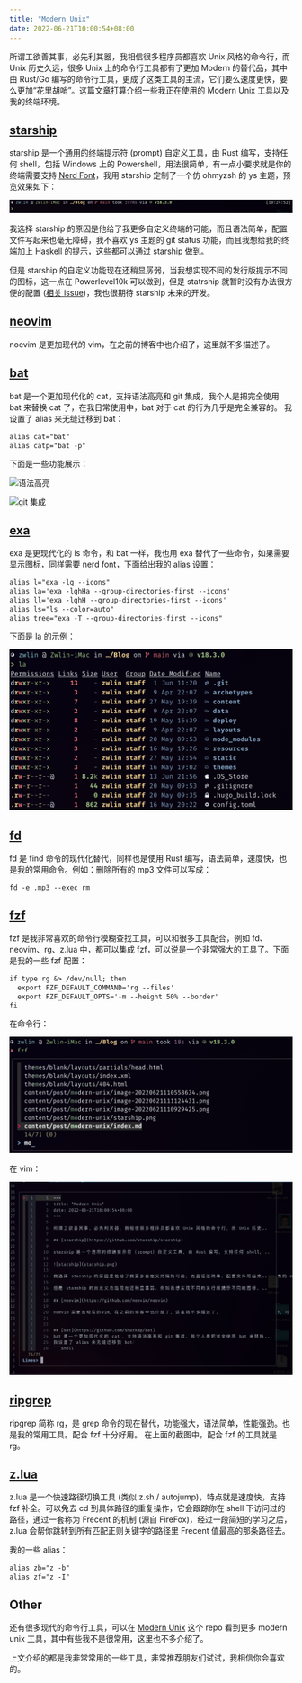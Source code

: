 ```yaml
---
title: "Modern Unix"
date: 2022-06-21T10:00:54+08:00
---
```


所谓工欲善其事，必先利其器，我相信很多程序员都喜欢 Unix 风格的命令行，而 Unix 历史久远，很多 Unix 上的命令行工具都有了更加 Modern 的替代品，其中由 Rust/Go 编写的命令行工具，更成了这类工具的主流，它们要么速度更快，要么更加“花里胡哨”。这篇文章打算介绍一些我正在使用的 Modern Unix 工具以及我的终端环境。

## [starship](https://github.com/starship/starship)

starship 是一个通用的终端提示符 (prompt) 自定义工具，由 Rust 编写，支持任何 shell，包括 Windows 上的 Powershell，用法很简单，有一点小要求就是你的终端需要支持 [Nerd Font](https://github.com/ryanoasis/nerd-fonts/tree/gh-pages)，我用 starship 定制了一个仿 ohmyzsh 的 ys 主题，预览效果如下：

![starship](starship.png)

我选择 starship 的原因是他给了我更多自定义终端的可能，而且语法简单，配置文件写起来也毫无障碍，我不喜欢 ys 主题的 git status 功能，而且我想给我的终端加上 Haskell 的提示，这些都可以通过 starship 做到。

但是 starship 的自定义功能现在还稍显孱弱，当我想实现不同的发行版提示不同的图标，这一点在 Powerlevel10k 可以做到，但是 statrship 就暂时没有办法很方便的配置 ([相关 issue](https://github.com/starship/starship/issues/3251))，我也很期待 starship 未来的开发。

## [neovim](https://github.com/neovim/neovim)

noevim 是更加现代的 vim，在之前的博客中也介绍了，这里就不多描述了。


## [bat](https://github.com/sharkdp/bat)
bat 是一个更加现代化的 cat，支持语法高亮和 git 集成，我个人是把完全使用 bat 来替换 cat 了，在我日常使用中，bat 对于 cat 的行为几乎是完全兼容的。
我设置了 alias 来无缝迁移到 bat：
```shell
alias cat="bat"
alias catp="bat -p"
```
下面是一些功能展示：

![语法高亮](https://camo.githubusercontent.com/7b7c397acc5b91b4c4cf7756015185fe3c5f700f70d256a212de51294a0cf673/68747470733a2f2f696d6775722e636f6d2f724773646e44652e706e67)

![git 集成](https://camo.githubusercontent.com/c436c206f2c86605ab2f9fb632dd485afc05fccbf14af472770b0c59d876c9cc/68747470733a2f2f692e696d6775722e636f6d2f326c53573452452e706e67)

## [exa](https://github.com/ogham/exa)
exa 是更现代化的 ls 命令，和 bat 一样，我也用 exa 替代了一些命令，如果需要显示图标，同样需要 nerd font，下面给出我的 alias 设置：
```shell
alias l="exa -lg --icons"
alias la='exa -lghHa --group-directories-first --icons'
alias ll='exa -lghH --group-directories-first --icons'
alias ls="ls --color=auto"
alias tree="exa -T --group-directories-first --icons"
```
下面是 la 的示例：

![image-20220621111124431](image-20220621111124431.png)

## [fd](https://github.com/sharkdp/fd)
fd 是 find 命令的现代化替代，同样也是使用 Rust 编写，语法简单，速度快，也是我的常用命令。例如：删除所有的 mp3 文件可以写成：
```shell
fd -e .mp3 --exec rm 
```

## [fzf](https://github.com/junegunn/fzf)
fzf 是我非常喜欢的命令行模糊查找工具，可以和很多工具配合，例如 fd、neovim、rg、z.lua 中，都可以集成 fzf，可以说是一个非常强大的工具了。下面是我的一些 fzf 配置：
```shell
if type rg &> /dev/null; then
  export FZF_DEFAULT_COMMAND='rg --files'
  export FZF_DEFAULT_OPTS='-m --height 50% --border'
fi
```
在命令行：

![image-20220621112406501](image-20220621112406501.png)

在 vim：

![image-20220621112748929](image-20220621112748929.png)

## [ripgrep](https://github.com/BurntSushi/ripgrep)
ripgrep 简称 rg，是 grep 命令的现在替代，功能强大，语法简单，性能强劲。也是我的常用工具。配合 fzf 十分好用。
在上面的截图中，配合 fzf 的工具就是 rg。

## [z.lua](https://github.com/skywind3000/z.lua)

z.lua 是一个快速路径切换工具 (类似 z.sh / autojump)，特点就是速度快，支持 fzf 补全。可以免去 cd 到具体路径的重复操作，它会跟踪你在 shell 下访问过的路径，通过一套称为 Frecent 的机制 (源自 FireFox)，经过一段简短的学习之后，z.lua 会帮你跳转到所有匹配正则关键字的路径里 Frecent 值最高的那条路径去。

我的一些 alias：
```shell
alias zb="z -b" 
alias zf="z -I"
```

## Other
还有很多现代的命令行工具，可以在 [Modern Unix](https://github.com/ibraheemdev/modern-unix) 这个 repo 看到更多 modern unix 工具，其中有些我不是很常用，这里也不多介绍了。

上文介绍的都是我非常常用的一些工具，非常推荐朋友们试试，我相信你会喜欢的。
